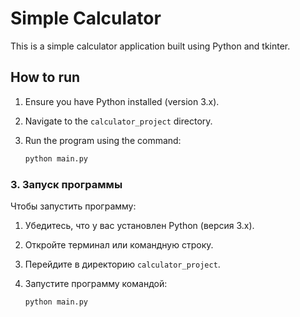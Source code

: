 # Simple Calculator

This is a simple calculator application built using Python and tkinter.

## How to run

1. Ensure you have Python installed (version 3.x).
2. Navigate to the `calculator_project` directory.
3. Run the program using the command:

   ```sh
   python main.py
   ```

### 3. **Запуск программы**

Чтобы запустить программу:

1. Убедитесь, что у вас установлен Python (версия 3.x).
2. Откройте терминал или командную строку.
3. Перейдите в директорию `calculator_project`.
4. Запустите программу командой:

   ```sh
   python main.py
   ```
